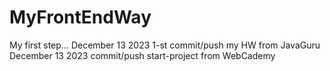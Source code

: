 # MyFrontEndWay

My first step...
December 13 2023 1-st commit/push my HW from JavaGuru
December 13 2023 commit/push start-project from WebCademy
